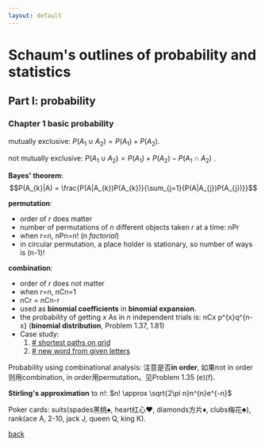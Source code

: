 ```yaml
---
layout: default
---
```

# Schaum's outlines of probability and statistics
## Part I: probability
### Chapter 1 basic probability
mutually exclusive: $P(A_{1}\cup A_{2})=P(A_{1})+P(A_{2})$. 

not mutually exclusive: $P(A_{1}\cup A_{2})=P(A_{1})+P(A_{2})-P(A_{1}\cap A_{2})$ . 

**Bayes' theorem**: 
$$P(A_{k}|A) = \frac{P(A|A_{k})P(A_{k})}{\sum_{j=1}{P(A|A_{j})P(A_{j})}}$$

**permutation**:
- order of *r* does matter
- number of permutations of *n* different objects taken *r* at a time: nPr
- when r=n, nPn=n! (n *factorial*)
- in circular permutation, a place holder is stationary, so number of ways is (n-1)!

**combination**:
- order of *r* does not matter
- when r=n, nCn=1
- nCr = nCn-r
- used as **binomial coefficients** in **binomial expansion**.
- the probability of getting *x* As in *n* independent trials is: nCx p^{x}q^{n-x} (**binomial distribution**, Problem 1.37, 1.81)
- Case study: 
    1. [# shortest paths on grid](https://betterexplained.com/articles/navigate-a-grid-using-combinations-and-permutations/)
    2. [# new word from given letters](https://brainly.in/textbook-solutions/q-number-i-combinations-1?source=qa-qp-match#q-number-permutations-letters-letters-word-tennessee)


Probability using combinational analysis: 注意是否**in order**, 如果not in order则用combination, in order用permutation。见Problem 1.35 (e)(f).

**Stirling's approximation** to *n!*: $n! \approx \sqrt{2\pi n}n^{n}e^{-n}$

Poker cards: suits(spades黑桃♠, heart红心♥, diamonds方片♦, clubs梅花♣), rank(ace A, 2-10, jack J, queen Q, king K).<br>




[back](../)

